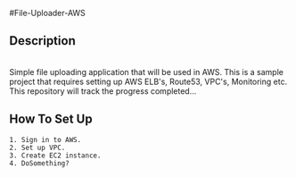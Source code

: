 #File-Uploader-AWS

## Description
<br>Simple file uploading application that will be used in AWS. 
This is a sample project that requires setting up AWS ELB's, Route53, VPC's, Monitoring etc.
This repository will track the progress completed...</br>

## How To Set Up 
```
1. Sign in to AWS.
2. Set up VPC.
3. Create EC2 instance.
4. DoSomething?
```

